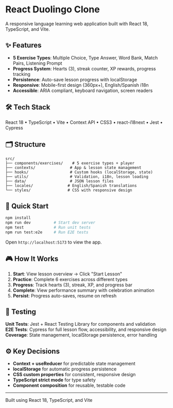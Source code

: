 # React Duolingo Clone

A responsive language learning web application built with React 18, TypeScript, and Vite.

## ✨ Features

- **5 Exercise Types**: Multiple Choice, Type Answer, Word Bank, Match Pairs, Listening Prompt
- **Progress System**: Hearts (3), streak counter, XP rewards, progress tracking
- **Persistence**: Auto-save lesson progress with localStorage
- **Responsive**: Mobile-first design (360px+), English/Spanish i18n
- **Accessible**: ARIA compliant, keyboard navigation, screen readers

## 🛠️ Tech Stack

React 18 • TypeScript • Vite • Context API • CSS3 • react-i18next • Jest • Cypress

## 🗂️ Structure

```
src/
├── components/exercises/    # 5 exercise types + player
├── contexts/               # App & lesson state management
├── hooks/                  # Custom hooks (localStorage, state)
├── utils/                  # Validation, i18n, lesson loading
├── data/                   # JSON lesson files
├── locales/               # English/Spanish translations
└── styles/                # CSS with responsive design
```

## 🚦 Quick Start

```bash
npm install
npm run dev          # Start dev server
npm test             # Run unit tests
npm run test:e2e     # Run E2E tests
```

Open `http://localhost:5173` to view the app.

## 🎮 How It Works

1. **Start**: View lesson overview → Click "Start Lesson"
2. **Practice**: Complete 6 exercises across different types
3. **Progress**: Track hearts (3), streak, XP, and progress bar
4. **Complete**: View performance summary with celebration animation
5. **Persist**: Progress auto-saves, resume on refresh

## 🧪 Testing

**Unit Tests**: Jest + React Testing Library for components and validation  
**E2E Tests**: Cypress for full lesson flow, accessibility, and responsive design  
**Coverage**: State management, localStorage persistence, error handling

## ⚙️ Key Decisions

- **Context + useReducer** for predictable state management
- **localStorage** for automatic progress persistence
- **CSS custom properties** for consistent, responsive design
- **TypeScript strict mode** for type safety
- **Component composition** for reusable, testable code

---

Built using React 18, TypeScript, and Vite
